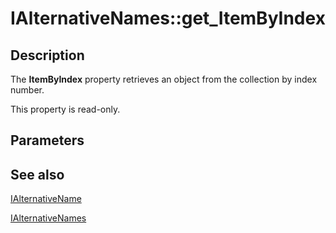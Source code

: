 # IAlternativeNames::get_ItemByIndex

## Description

The **ItemByIndex** property retrieves an object from the collection by index number.

This property is read-only.

## Parameters

## See also

[IAlternativeName](https://learn.microsoft.com/windows/desktop/api/certenroll/nn-certenroll-ialternativename)

[IAlternativeNames](https://learn.microsoft.com/windows/desktop/api/certenroll/nn-certenroll-ialternativenames)